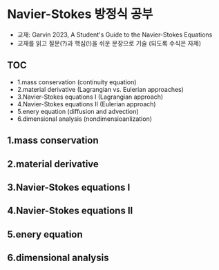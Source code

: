 # Navier-Stokes 방정식 공부
- 교재: Garvin 2023, A Student's Guide to the Navier-Stokes Equations
- 교재를 읽고 질문(?)과 핵심(!)을 쉬운 문장으로 기술 (되도록 수식은 자제)

## TOC
- 1.mass conservation (continuity equation)
- 2.material derivative (Lagrangian vs. Eulerian approaches)
- 3.Navier-Stokes equations I (Lagrangian approach)
- 4.Navier-Stokes equations II (Eulerian approach)
- 5.enery equation (diffusion and advection)
- 6.dimensional analysis (nondimensioanlization)

## 1.mass conservation

## 2.material derivative

## 3.Navier-Stokes equations I

## 4.Navier-Stokes equations II

## 5.enery equation

## 6.dimensional analysis

